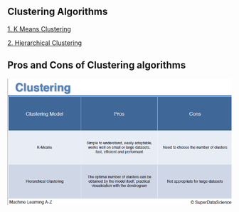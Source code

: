 ## Clustering Algorithms

[1. K Means Clustering](K_Means)

[2. Hierarchical Clustering](Hierarchical_Clustering)

## Pros and Cons of Clustering algorithms

![Img](img/Pros_Cons.png)
